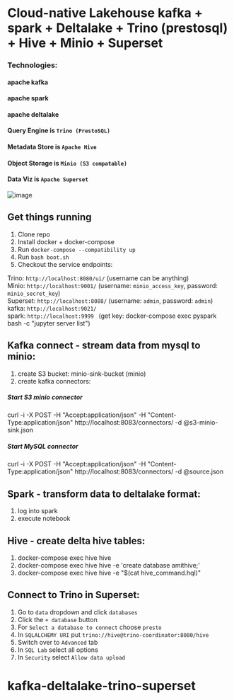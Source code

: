 # Cloud-native Lakehouse    kafka + spark + Deltalake + Trino (prestosql) + Hive + Minio + Superset
### Technologies:
#### apache kafka
#### apache spark
#### apache deltalake
#### Query Engine is `Trino (PrestoSQL)`
#### Metadata Store is `Apache Hive`
#### Object Storage is `Minio (S3 compatable)`
#### Data Viz is `Apache Superset`

![image](https://user-images.githubusercontent.com/5821916/143058563-97afbd4f-651d-4290-b2e2-ed3dfb38d4ae.png)


## Get things running
1. Clone repo
2. Install docker + docker-compose
3. Run `docker-compose --compatibility up`
4. Run `bash boot.sh`
5. Checkout the service endpoints:

Trino: `http://localhost:8080/ui/` (username can be anything) <br>
Minio: `http://localhost:9001/` (username: `minio_access_key`, password: `minio_secret_key`)<br>
Superset: `http://localhost:8088/` (username: `admin`, password: `admin`)<br>
kafka: `http://localhost:9021/ ` <br>
spark: `http://localhost:9999 ` (get key: docker-compose exec pyspark bash -c "jupyter server list")
## Kafka connect - stream data from mysql to minio:
1. create S3 bucket: minio-sink-bucket (minio) 
2. create kafka connectors:
##### Start S3 minio connector
curl -i -X POST -H "Accept:application/json" -H  "Content-Type:application/json" http://localhost:8083/connectors/ -d @s3-minio-sink.json
##### Start MySQL connector
curl -i -X POST -H "Accept:application/json" -H  "Content-Type:application/json" http://localhost:8083/connectors/ -d @source.json
## Spark - transform data to deltalake format:
1. log into spark 
2. execute notebook
## Hive - create delta hive tables:
1. docker-compose exec hive hive
2. docker-compose exec hive hive -e 'create database amithive;'
3. docker-compose exec hive hive -e "$(cat hive_command.hql)"
## Connect to Trino in Superset:
1. Go to `data` dropdown and click `databases`
2. Click the `+ database` button
3. For `Select a database to connect` choose `presto`
4. In `SQLALCHEMY URI` put `trino://hive@trino-coordinator:8080/hive` 
5. Switch over to `Advanced` tab
5. In `SQL Lab` select all options
5. In `Security` select `Allow data upload`

 
# kafka-deltalake-trino-superset
